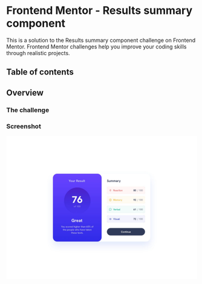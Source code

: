 # Frontend Mentor - Results summary component

This is a solution to the Results summary component challenge on Frontend Mentor. Frontend Mentor challenges help you improve your coding skills through realistic projects.

## Table of contents

## Overview

### The challenge

### Screenshot

![Design preview for the Results summary component coding challenge](./design/desktop-design.jpg)

